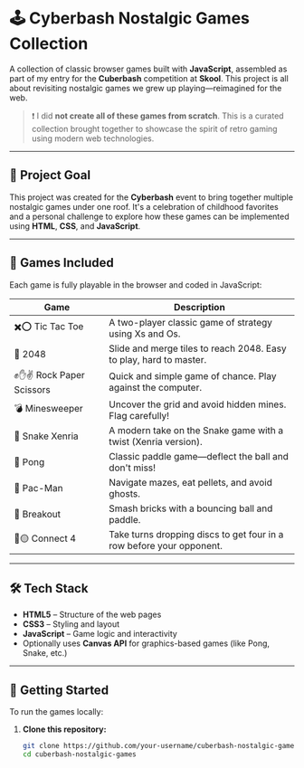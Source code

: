 # 🕹️ Cyberbash Nostalgic Games Collection

A collection of classic browser games built with **JavaScript**, assembled as part of my entry for the **Cuberbash** competition at **Skool**. This project is all about revisiting nostalgic games we grew up playing—reimagined for the web.

> ❗ I did **not create all of these games from scratch**. This is a curated collection brought together to showcase the spirit of retro gaming using modern web technologies.

---

## 🎯 Project Goal

This project was created for the **Cyberbash** event to bring together multiple nostalgic games under one roof. It's a celebration of childhood favorites and a personal challenge to explore how these games can be implemented using **HTML**, **CSS**, and **JavaScript**.

---

## 🧩 Games Included

Each game is fully playable in the browser and coded in JavaScript:

| Game                 | Description                                                                 |
|----------------------|-----------------------------------------------------------------------------|
| ✖️⭕ Tic Tac Toe      | A two-player classic game of strategy using Xs and Os.                      |
| 🔢 2048              | Slide and merge tiles to reach 2048. Easy to play, hard to master.          |
| ✊✋✌️ Rock Paper Scissors | Quick and simple game of chance. Play against the computer.         |
| 💣 Minesweeper        | Uncover the grid and avoid hidden mines. Flag carefully!                   |
| 🐍 Snake Xenria       | A modern take on the Snake game with a twist (Xenria version).             |
| 🏓 Pong               | Classic paddle game—deflect the ball and don't miss!                       |
| 👻 Pac-Man            | Navigate mazes, eat pellets, and avoid ghosts.                             |
| 🧱 Breakout           | Smash bricks with a bouncing ball and paddle.                              |
| 🔴🟡 Connect 4         | Take turns dropping discs to get four in a row before your opponent.       |

---

## 🛠️ Tech Stack

- **HTML5** – Structure of the web pages  
- **CSS3** – Styling and layout  
- **JavaScript** – Game logic and interactivity  
- Optionally uses **Canvas API** for graphics-based games (like Pong, Snake, etc.)

---

## 🚀 Getting Started

To run the games locally:

1. **Clone this repository:**
   ```bash
   git clone https://github.com/your-username/cuberbash-nostalgic-games.git
   cd cuberbash-nostalgic-games
